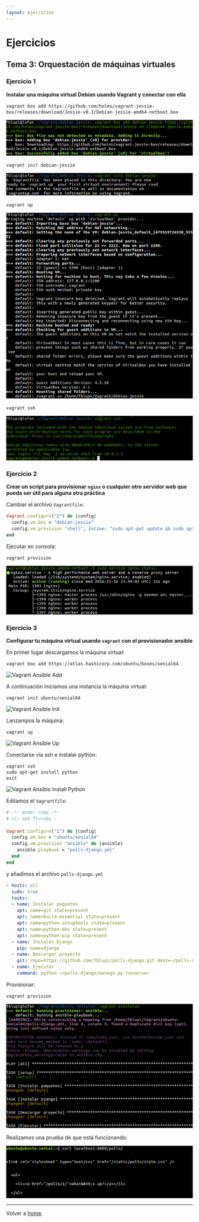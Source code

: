 ```yaml
---
layout: ejercicios
---
```


# Ejercicios

## Tema 3: Orquestación de máquinas virtuales

### Ejercicio 1

**Instalar una máquina virtual Debian usando Vagrant y conectar con ella**

```
vagrant box add https://github.com/holms/vagrant-jessie-box/releases/download/Jessie-v0.1/Debian-jessie-amd64-netboot.box
```

![Vagrant Add](images/vagrant-add.png "vagrant-add")

```
vagrant init debian-jessie
```

![Vagrant Init](images/vagrant-init.png "vagrant-init")

```
vagrant up
```

![Vagrant Up](images/vagrant-up.png "vagrant-up")


```
vagrant ssh
```

![Vagrant SSH](images/vagrant-ssh.png "vagrant-ssh")

### Ejercicio 2

**Crear un script para provisionar `nginx` o cualquier otro servidor web que pueda ser útil para alguna otra práctica**

Cambiar el archivo `Vagrantfile`:

```rb
Vagrant.configure("2") do |config|
  config.vm.box = "debian-jessie"
  config.vm.provision "shell", inline: "sudo apt-get update && sudo apt-get install -y nginx"
end
```

Ejecutar en consola:

```
vagrant provision
```

![Vagrant nginx](images/vagrant-nginx.png "vagrant-nginx")

### Ejercicio 3

**Configurar tu máquina virtual usando `vagrant` con el provisionador
ansible**

En primer lugar descargamos la máquina virtual:

```
vagrant box add https://atlas.hashicorp.com/ubuntu/boxes/xenial64
```

![Vagrant Ansible Add](images/vangrant-ansible-add.png "vangrant-ansible-add")

A continuación iniciamos una instancia la máquina virtual:

```
vagrant init ubuntu/xenial64
```

![Vagrant Ansible Init](images/vangrant-ansible-init.png "vangrant-ansible-init")

Lanzampos la máquina:

```
vagrant up
```

![Vagrant Ansible Up](images/vangrant-ansible-up.png "vangrant-ansible-up")

Conectarse vía ssh e instalar python:

```
vagrant ssh
sudo apt-get install python
exit
```

![Vagrant Ansible Install Python](images/vangrant-ansible-install-python.png "vangrant-ansible-install-python")

Editamos el `Vagrantfile`:

```rb
# -*- mode: ruby -*-
# vi: set ft=ruby :

Vagrant.configure("2") do |config|
  config.vm.box = "ubuntu/xenial64"
  config.vm.provision "ansible" do |ansible|
    ansible.playbook = "polls-django.yml"
  end
end
```

y añadimos el archivo `polls-django.yml`

```yml
- hosts: all
  sudo: true
  tasks:
  - name: Instalar paquetes
    apt: name=git state=present
    apt: name=build-essential state=present
    apt: name=python-setuptools state=present
    apt: name=python-dev state=present
    apt: name=python-pip state=present
  - name: Instalar Django
    pip: name=django
  - name: Descargar proyecto
    git: repo=https://github.com/fblupi/polls-django.git dest=~/polls-django clone=yes force=yes
  - name: Ejecutar
    command: python ~/polls-django/manage.py runserver
```

Provisionar:

```
vagrant provision
```

![Vagrant Ansible Provision](images/vagrant-ansible-provision.png "vagrant-ansible-provision")

Realizamos una prueba de que está funcionando:

![Vagrant Ansible Running](images/vagrant-ansible-running.png "vagrant-ansible-running")

---

Volver a [home](index).

